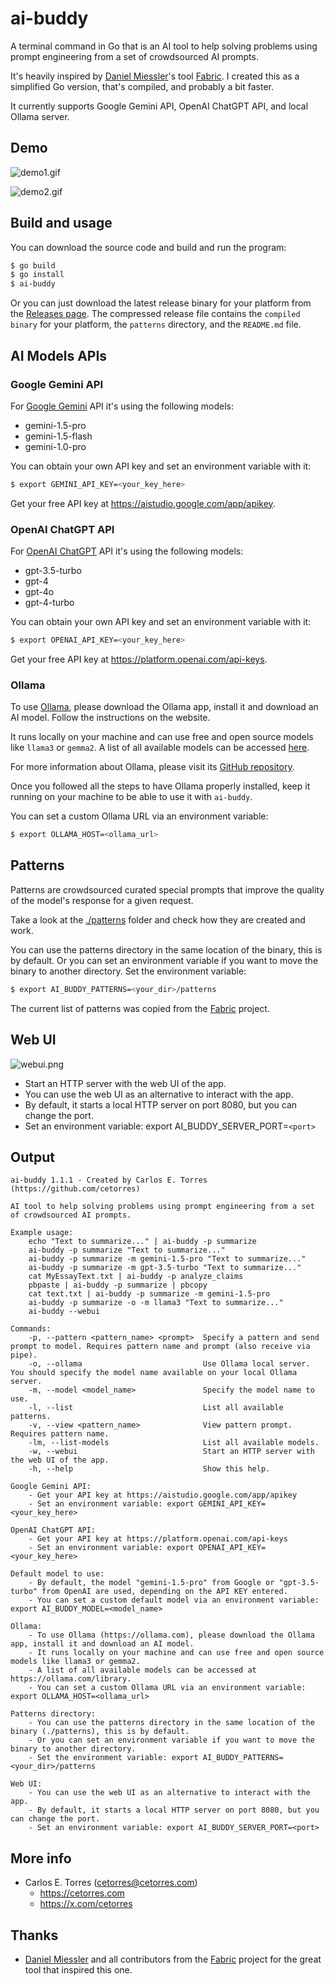 # ai-buddy

A terminal command in Go that is an AI tool to help solving problems using prompt engineering from a set of crowdsourced AI prompts.

It's heavily inspired by [Daniel Miessler](https://github.com/danielmiessler)'s tool [Fabric](https://github.com/danielmiessler/fabric). I created this as a simplified Go version, that's compiled, and probably a bit faster.

It currently supports Google Gemini API, OpenAI ChatGPT API, and local Ollama server.

## Demo

![demo1.gif](./demo1.gif)

![demo2.gif](./demo2.gif)

## Build and usage

You can download the source code and build and run the program:

```sh
$ go build
$ go install
$ ai-buddy
```

Or you can just download the latest release binary for your platform from the [Releases page](https://github.com/cetorres/ai-buddy/releases). The compressed release file contains the `compiled binary` for your platform, the `patterns` directory, and the `README.md` file.

## AI Models APIs

### Google Gemini API

For [Google Gemini](https://gemini.google.com/app) API it's using the following models:

- gemini-1.5-pro
- gemini-1.5-flash
- gemini-1.0-pro

You can obtain your own API key and set an environment variable with it:

```sh
$ export GEMINI_API_KEY=<your_key_here>
```

Get your free API key at <https://aistudio.google.com/app/apikey>.

### OpenAI ChatGPT API

For [OpenAI ChatGPT](https://chat.openai.com/) API it's using the following models:

- gpt-3.5-turbo
- gpt-4
- gpt-4o
- gpt-4-turbo

You can obtain your own API key and set an environment variable with it:

```sh
$ export OPENAI_API_KEY=<your_key_here>
```

Get your free API key at <https://platform.openai.com/api-keys>.

### Ollama

To use [Ollama](https://ollama.com), please download the Ollama app, install it and download an AI model. Follow the instructions on the website.

It runs locally on your machine and can use free and open source models like `llama3` or `gemma2`. A list of all available models can be accessed [here](https://ollama.com/library).

For more information about Ollama, please visit its [GitHub repository](https://github.com/ollama/ollama).

Once you followed all the steps to have Ollama properly installed, keep it running on your machine to be able to use it with `ai-buddy`.

You can set a custom Ollama URL via an environment variable:

```sh
$ export OLLAMA_HOST=<ollama_url>
```

## Patterns

Patterns are crowdsourced curated special prompts that improve the quality of the model's response for a given request.

Take a look at the [./patterns](./patterns/) folder and check how they are created and work.

You can use the patterns directory in the same location of the binary, this is by default. Or you can set an environment variable if you want to move the binary to another directory. Set the environment variable: 

```sh
$ export AI_BUDDY_PATTERNS=<your_dir>/patterns
```

The current list of patterns was copied from the [Fabric](https://github.com/danielmiessler/fabric) project.

## Web UI

![webui.png](./webui.png)

- Start an HTTP server with the web UI of the app.
- You can use the web UI as an alternative to interact with the app.
- By default, it starts a local HTTP server on port 8080, but you can change the port.
- Set an environment variable: export AI_BUDDY_SERVER_PORT=`<port>`

## Output

```
ai-buddy 1.1.1 - Created by Carlos E. Torres (https://github.com/cetorres)

AI tool to help solving problems using prompt engineering from a set of crowdsourced AI prompts.

Example usage:
	echo "Text to summarize..." | ai-buddy -p summarize
	ai-buddy -p summarize "Text to summarize..."
	ai-buddy -p summarize -m gemini-1.5-pro "Text to summarize..."
	ai-buddy -p summarize -m gpt-3.5-turbo "Text to summarize..."
	cat MyEssayText.txt | ai-buddy -p analyze_claims
	pbpaste | ai-buddy -p summarize | pbcopy
	cat text.txt | ai-buddy -p summarize -m gemini-1.5-pro
	ai-buddy -p summarize -o -m llama3 "Text to summarize..."
	ai-buddy --webui

Commands:
	-p, --pattern <pattern_name> <prompt>  Specify a pattern and send prompt to model. Requires pattern name and prompt (also receive via pipe).
	-o, --ollama                           Use Ollama local server. You should specify the model name available on your local Ollama server.
	-m, --model <model_name>               Specify the model name to use.
	-l, --list                             List all available patterns.
	-v, --view <pattern_name>              View pattern prompt. Requires pattern name.
	-lm, --list-models                     List all available models.
	-w, --webui                            Start an HTTP server with the web UI of the app.
	-h, --help                             Show this help.

Google Gemini API:
	- Get your API key at https://aistudio.google.com/app/apikey
	- Set an environment variable: export GEMINI_API_KEY=<your_key_here>

OpenAI ChatGPT API:
	- Get your API key at https://platform.openai.com/api-keys
	- Set an environment variable: export OPENAI_API_KEY=<your_key_here>

Default model to use:
	- By default, the model "gemini-1.5-pro" from Google or "gpt-3.5-turbo" from OpenAI are used, depending on the API KEY entered.
	- You can set a custom default model via an environment variable: export AI_BUDDY_MODEL=<model_name>

Ollama:
	- To use Ollama (https://ollama.com), please download the Ollama app, install it and download an AI model.
	- It runs locally on your machine and can use free and open source models like llama3 or gemma2.
	- A list of all available models can be accessed at https://ollama.com/library.
	- You can set a custom Ollama URL via an environment variable: export OLLAMA_HOST=<ollama_url>

Patterns directory:
	- You can use the patterns directory in the same location of the binary (./patterns), this is by default.
	- Or you can set an environment variable if you want to move the binary to another directory.
	- Set the environment variable: export AI_BUDDY_PATTERNS=<your_dir>/patterns

Web UI:
	- You can use the web UI as an alternative to interact with the app.
	- By default, it starts a local HTTP server on port 8080, but you can change the port.
	- Set an environment variable: export AI_BUDDY_SERVER_PORT=<port>
```

## More info

- Carlos E. Torres (<cetorres@cetorres.com>)
  - <https://cetorres.com>
  - <https://x.com/cetorres>

## Thanks

- [Daniel Miessler](https://github.com/danielmiessler) and all contributors from the [Fabric](https://github.com/danielmiessler/fabric) project for the great tool that inspired this one.

